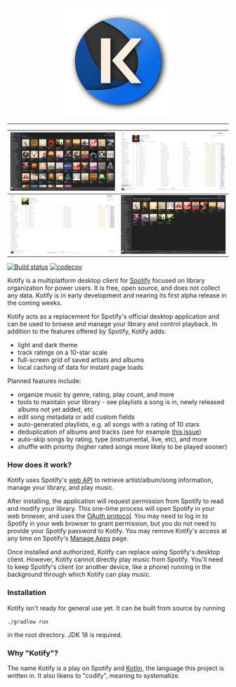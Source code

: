 <p align="center">
  <img src="application/src/main/resources/logo.svg" width="50%" />
</p>

---

| ![](application/src/test/resources/screenshots/com.dzirbel.kotify.ui.ApplicationScreenshotTest/artists-DARK.png) | ![](application/src/test/resources/screenshots/com.dzirbel.kotify.ui.ApplicationScreenshotTest/playlist-LIGHT.png) |
|------------------------------------------------------------------------------------------------------------------|--------------------------------------------------------------------------------------------------------------------|
| ![](application/src/test/resources/screenshots/com.dzirbel.kotify.ui.ApplicationScreenshotTest/album-LIGHT.png)  | ![](application/src/test/resources/screenshots/com.dzirbel.kotify.ui.ApplicationScreenshotTest/artist-DARK.png)    |

[![Build status](https://github.com/dzirbel/kotify/workflows/Build/badge.svg)](https://github.com/dzirbel/kotify/actions/workflows/build.yml)
[![codecov](https://codecov.io/gh/dzirbel/kotify/branch/master/graph/badge.svg?token=RZU5D35M5E)](https://codecov.io/gh/dzirbel/kotify)

Kotify is a multiplatform desktop client for [Spotify](https://www.spotify.com/) focused on library organization for
power users. It is free, open source, and does not collect any data. Kotify is in early development and nearing its
first alpha release in the coming weeks.

Kotify acts as a replacement for Spotify's official desktop application and can be used to browse and manage your
library and control playback. In addition to the features offered by Spotify, Kotify adds:

* light and dark theme
* track ratings on a 10-star scale
* full-screen grid of saved artists and albums
* local caching of data for instant page loads

Planned features include:

* organize music by genre, rating, play count, and more
* tools to maintain your library - see playlists a song is in, newly released albums not yet added, etc
* edit song metadata or add custom fields
* auto-generated playlists, e.g. all songs with a rating of 10 stars
* deduplication of albums and tracks (see for example
  [this issue](https://community.spotify.com/t5/iOS-iPhone-iPad/Duplicates-of-the-same-albums/td-p/4542505))
* auto-skip songs by rating, type (instrumental, live, etc), and more
* shuffle with priority (higher rated songs more likely to be played sooner)

### How does it work?

Kotify uses Spotify's [web API](https://developer.spotify.com/documentation/web-api/) to retrieve
artist/album/song information, manage your library, and play music.

After installing, the application will request permission from Spotify to read and modify your
library. This one-time process will open Spotify in your web browser, and uses the
[OAuth protocol](https://oauth.net/2/). You may need to log in to Spotify in your web browser to grant permission, but
you do not need to provide your Spotify password to Kotify. You may remove Kotify's access at any time on Spotify's
[Manage Apps](https://www.spotify.com/us/account/apps/) page.

Once installed and authorized, Kotify can replace using Spotify's desktop client. However, Kotify cannot directly play
music from Spotify. You'll need to keep Spotify's client (or another device, like a phone) running in the background
through which Kotify can play music.

### Installation

Kotify isn't ready for general use yet. It can be built from source by running

```
./gradlew run
```

in the root directory. JDK 18 is required.

### Why "Kotify"?

The name Kotify is a play on Spotify and [Kotlin](https://kotlinlang.org/), the language this
project is written in. It also likens to "codify", meaning to systematize.
